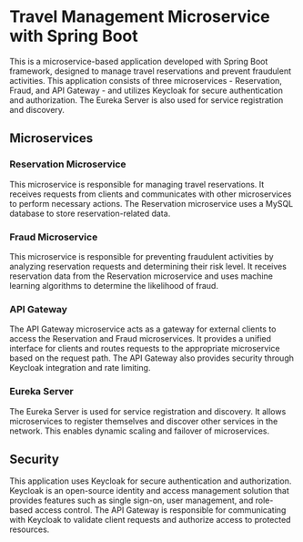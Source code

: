 # Travel Management Microservice with Spring Boot

This is a microservice-based application developed with Spring Boot framework, designed to manage travel reservations and prevent fraudulent activities. This application consists of three microservices - Reservation, Fraud, and API Gateway - and utilizes Keycloak for secure authentication and authorization. The Eureka Server is also used for service registration and discovery.

## Microservices

### Reservation Microservice

This microservice is responsible for managing travel reservations. It receives requests from clients and communicates with other microservices to perform necessary actions. The Reservation microservice uses a MySQL database to store reservation-related data. 

### Fraud Microservice

This microservice is responsible for preventing fraudulent activities by analyzing reservation requests and determining their risk level. It receives reservation data from the Reservation microservice and uses machine learning algorithms to determine the likelihood of fraud. 

### API Gateway

The API Gateway microservice acts as a gateway for external clients to access the Reservation and Fraud microservices. It provides a unified interface for clients and routes requests to the appropriate microservice based on the request path. The API Gateway also provides security through Keycloak integration and rate limiting.

### Eureka Server

The Eureka Server is used for service registration and discovery. It allows microservices to register themselves and discover other services in the network. This enables dynamic scaling and failover of microservices.

## Security

This application uses Keycloak for secure authentication and authorization. Keycloak is an open-source identity and access management solution that provides features such as single sign-on, user management, and role-based access control. The API Gateway is responsible for communicating with Keycloak to validate client requests and authorize access to protected resources.

